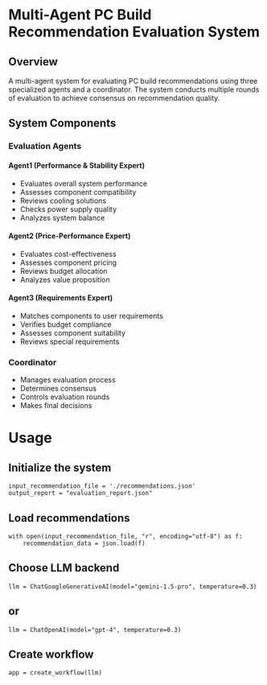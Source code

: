 # Multi-Agent PC Build Recommendation Evaluation System

## Overview

A multi-agent system for evaluating PC build recommendations using three specialized agents and a coordinator. The system conducts multiple rounds of evaluation to achieve consensus on recommendation quality.

## System Components

### Evaluation Agents

#### Agent1 (Performance & Stability Expert)

- Evaluates overall system performance
- Assesses component compatibility
- Reviews cooling solutions
- Checks power supply quality
- Analyzes system balance

#### Agent2 (Price-Performance Expert)

- Evaluates cost-effectiveness
- Assesses component pricing
- Reviews budget allocation
- Analyzes value proposition

#### Agent3 (Requirements Expert)

- Matches components to user requirements
- Verifies budget compliance
- Assesses component suitability
- Reviews special requirements

### Coordinator

- Manages evaluation process
- Determines consensus
- Controls evaluation rounds
- Makes final decisions



# Usage

## Initialize the system
```
input_recommendation_file = './recommendations.json'
output_report = "evaluation_report.json"
```

## Load recommendations
```
with open(input_recommendation_file, "r", encoding="utf-8") as f:
    recommendation_data = json.load(f)
```
## Choose LLM backend
```
llm = ChatGoogleGenerativeAI(model="gemini-1.5-pro", temperature=0.3)
```
## or
```
llm = ChatOpenAI(model="gpt-4", temperature=0.3)
```
## Create workflow
```
app = create_workflow(llm)
```



